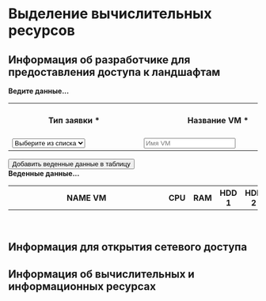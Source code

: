 # Выделение вычислительных ресурсов

## Информация об разработчике для предоставления доступа к ландшафтам

<div id="myform">
<b>Ведите данные...</b>
<table>
    <tr>
        <th>Тип заявки *</th>
        <th>Название VM *</th>
        <th>Количество ядер CPU *</th>
        <th>Объем RAM в Гб *</th>
        <th>Объем HDD 1 в Гб *</th>
        <th>Объем HDD 2 в Гб</th>
        <th>Объем HDD 3 в Гб</th>
        <th>Объем HDD 4 в Гб</th>
        <th>Объем HDD 5 в Гб</th>
        <th>VLAN ID интерфейс 1 *</th>
        <th>IP address интерфейс 1 *</th>
        <th>Маска сети интерфейс 1 *</th>
        <th>Шлюз по умолчанию интерфейс 1 *</th>
    </tr>
    <tr>
        <td style="min-width:250px"><select name="type" id="type" tabindex="0"><option value="">Выберите из списка</option><option value="выделение">Выделение</option><option value="добавление">Добавление</option><option value="возврат">Возврат</option></select></td>
        <td style="min-width:300px"><input type="text" placeholder="Имя VM" id="name"></td>
        <td><input class="mod" type="number" maxlength="2" step="1" min="1" max="20" required placeholder="ШТ" id="cpu"></td>
        <td><input class="mod" type="number" maxlength="3" step="2" min="2" max="256" required placeholder="Гб" id="ram"></td>
        <td><input class="mod" type="number" maxlength="4" step="10" min="50" max="1030" required placeholder="Гб" id="hdd1"></td>
        <td><input class="mod" type="number" maxlength="4" step="5" min="5" max="1030" required placeholder="Гб" id="hdd2"></td>
        <td><input class="mod" type="number" maxlength="4" step="5" min="5" max="1030" required placeholder="Гб" id="hdd3"></td>
        <td><input class="mod" type="number" maxlength="4" step="5" min="5" max="1030" required placeholder="Гб" id="hdd4"></td>
        <td><input class="mod" type="number" maxlength="4" step="5" min="5" max="1030" required placeholder="Гб" id="hdd5"></td>
        <td><input class="mod" type="number" maxlength="4" step="1" min="2" max="4096" required placeholder="VLAN ID" id="vlan1"></td>
        <td style="min-width:180px"><input type="text" minlength="7" maxlength="15" size="15" required pattern="^((\d{1,2}|1\d\d|2[0-4]\d|25[0-5])\.){3}(\d{1,2}|1\d\d|2[0-4]\d|25[0-5])$" placeholder="IP address" id="ip1"></td>
        <td style="min-width:180px"><input type="text" minlength="7" maxlength="15" size="15" required pattern="^((\d{1,2}|1\d\d|2[0-4]\d|25[0-5])\.){3}(\d{1,2}|1\d\d|2[0-4]\d|25[0-5])$" placeholder="Net mask" id="mask1"></td>
        <td style="min-width:180px"><input type="text" minlength="7" maxlength="15" size="15" required pattern="^((\d{1,2}|1\d\d|2[0-4]\d|25[0-5])\.){3}(\d{1,2}|1\d\d|2[0-4]\d|25[0-5])$" placeholder="Gateway" id="gw1"></td>
    </tr>
</table>
<input type="button" id="add" value="Добавить веденные данные в таблицу" onclick="Javascript:addRow()">
&nbsp;
 
</div>
<div id="mydata">
<b>Веденные данные...</b>
<table id="myTableData" cellpadding="2">
    <tr>
        <th style="min-width:300px"><b>NAME VM</b></th>
        <th><b>CPU</b></th>
        <th><b>RAM</b></th>
        <th><b>HDD 1</b></th>
        <th><b>HDD 2</b></th>
        <th><b>HDD 3</b></th>
        <th><b>HDD 4</b></th>
        <th><b>HDD 5</b></th>
        <th><b>VLAN ID</b></th>
        <th style="min-width:180px"><b>IP ADDRESS</b></th>
        <th style="min-width:180px"><b>NET MASK</b></th>
        <th style="min-width:180px"><b>GATEWAAY</b></th>
        <th>&nbsp;</th>
    </tr>
</table>
&nbsp;
 
</div>

## Информация для открытия сетевого доступа

## Информация об вычислительных и информационных ресурсах


